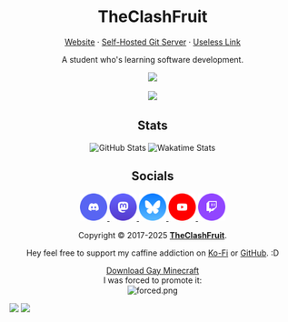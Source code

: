 <h1 align="center">TheClashFruit</h1>

<p align="center">
  <a href="https://theclashfruit.me">Website</a> &middot; <a href="https://git.theclashfruit.me">Self-Hosted Git Server</a> &middot; <a href="https://cdn.theclashfruit.me/shreenshot.webp">Useless Link</a>
</p>

<p align="center">
  A student who's learning software development.
</p>

<p align="center">
  <img src="https://skillicons.dev/icons?i=ts,js,c,cpp,cs,rust,java,kotlin,php,lua" />
</p>

<p align="center">
  <img src="https://skillicons.dev/icons?i=space,space,vscode,androidstudio,idea,rider,phpstorm,clion,space,space" />
</p>

<h2 align="center">Stats</h2>

<p align="center">
  <picture>
    <source media="(prefers-color-scheme: dark)" srcset="https://github-readme-stats.vercel.app/api?username=TheClashFruit&show_icons=true&include_all_commits=true&count_private=true&show=%5Breviews%2Cprs_merged%2Cprs_merged_percentage%5D&bg_color=00000000&text_color=E4E1E9&icon_color=BFC1FF&title_color=BFC1FF&border_color=46464F">
    <img width="49.5%" alt="GitHub Stats" src="https://github-readme-stats.vercel.app/api?username=TheClashFruit&show_icons=true&include_all_commits=true&count_private=true&show=%5Breviews%2Cprs_merged%2Cprs_merged_percentage%5D&bg_color=00000000&text_color=1B1B21&icon_color=565992&title_color=565992&border_color=C7C5D0">
  </picture>
  <picture>
    <source media="(prefers-color-scheme: dark)" srcset="https://github-readme-stats.vercel.app/api/wakatime?username=TheClashFruit&langs_count=7&show_icons=true&include_all_commits=true&count_private=true&show=%5Breviews%2Cprs_merged%2Cprs_merged_percentage%5D&bg_color=00000000&text_color=E4E1E9&icon_color=BFC1FF&title_color=BFC1FF&border_color=46464F">
    <img width="47%" alt="Wakatime Stats" src="https://github-readme-stats.vercel.app/api/wakatime?username=TheClashFruit&langs_count=7&show_icons=true&include_all_commits=true&count_private=true&show=%5Breviews%2Cprs_merged%2Cprs_merged_percentage%5D&bg_color=00000000&text_color=1B1B21&icon_color=565992&title_color=565992&border_color=C7C5D0">
  </picture>
</p>

<h2 align="center">Socials</h2>

<p align="center">
  <a href="https://discord.gg/CWEApqJ6rc">
    <img alt="Discord" src="https://raw.githubusercontent.com/TheClashFruit/TheClashFruit/main/social_icons/Discord%20-%20Circle.svg" height="48px">
  </a>
  <a href="https://wetdry.world/@TheClashFruit" rel="me">
    <img alt="Mastodon" src="https://raw.githubusercontent.com/TheClashFruit/TheClashFruit/main/social_icons/Mastodon%20-%20Circle.svg" height="48px">
  </a>
  <a href="https://bsky.app/profile/theclashfruit.me" rel="me">
    <img alt="Bluesky" src="https://raw.githubusercontent.com/TheClashFruit/TheClashFruit/main/social_icons/Bsky%20-%20Circle.svg" height="48px">
  </a>
  <a href="https://youtube.com/@TheClashFruit">
    <img alt="YouTube" src="https://raw.githubusercontent.com/TheClashFruit/TheClashFruit/main/social_icons/YouTube%20-%20Circle.svg" height="48px">
  </a>
  <a href="https://twitch.tv/TheClashFruit">
    <img alt="Twitch" src="https://raw.githubusercontent.com/TheClashFruit/TheClashFruit/main/social_icons/Twitch%20-%20Circle.svg" height="48px">
  </a>
  <!--
  <a href="https://zleed.tv/@TheClashFruit">
    <img alt="Zleed" src="https://raw.githubusercontent.com/TheClashFruit/TheClashFruit/main/social_icons/Zleed%20-%20Circle.svg" height="48px">
  </a>
  -->
</p>

<p align="center">
  Copyright &copy; 2017-2025 <a href="https://bit.ly/3bgQPpC"><b>TheClashFruit</b></a>.
</p>

<p align="center">
  Hey feel free to support my caffine addiction on <a href="https://ko-fi.com/TheClashFruit">Ko-Fi</a> or <a href="https://github.com/sponsors/TheClashFruit">GitHub</a>. :D
</p>

<p align="center">
  <a href="https://modrinth.com/resourcepack/pridepack">Download Gay Minecraft</a> <br>
  I was forced to promote it: <br>

  <img align="center" alt="forced.png" src="https://github.com/TheClashFruit/TheClashFruit/assets/55049569/3a56f494-4e13-42d4-a1b5-64723c787c7f">
</p>

![](https://hit.yhype.me/github/profile?user_id=55049569)
![](https://ipv4.games/claim?name=tcf)
